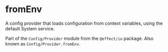 # fromEnv

A config provider that loads configuration from context variables,
using the default System service.

Part of the `Config/Provider` module from the `@effect/io` package. Also known as `Config/Provider.fromEnv`.
